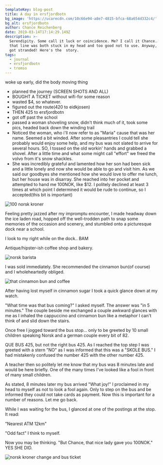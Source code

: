 ```yaml
---
templateKey: blog-post
title: A day in ersfjordbotn
bg_image: 'https://ucarecdn.com/10c66e94-a8e7-4815-bfca-68a654d332c4/'
bg_alt: ersfjordbotn
author: Chance Reichenberg
date: 2019-03-14T17:14:29.149Z
description: >-
  Serendipity. Some call it luck or coincidence. Me? I call it Chance.... Sorry,
  that line was both stuck in my head and too good not to use. Anyway, almost
  got stranded! Here's the  story.
tags:
  - journal
  - ersfjordbotn
  - tromso
---
```

woke up early, did the body moving thing 

* planned the journey (SCREEN SHOTS AND ALL)
* BOUGHT A TICKET without wifi-for some reason
* wasted $4, so whatever.
* figured out the route(420 to eidkjosen)
* THEN 425 to ersfjordbotn
* got off past the school
* passed a woman shoveling snow, didn't think much of it, took some pics, headed back down the winding trail
* Noticed the woman, who i'll now refer to as "Maria" cause that was her name. Seemed a bit winded. After some pleasantries I could tell she probably would enjoy some help, and my bus was not slated to arrive for several hours. SO, I tossed on the old workin' hands and grabbed a shovel. After a little time and what some might call "effort" we freed the volvo from it's snow shackles. 
* She was incredibly grateful and lamented how her son had been sick and a little lonely and now she would be able to go and visit him.  As we said our goodbyes she mentioned how she would love to offer me lunch, but her house was in disarray. She reached into her pocket and attempted to hand me 100NOK, like $12. I politely declined at least 3 times at which point I determined it would be rude to continue, so I accepted(this bit is important)

![100 norsk kroner](https://ucarecdn.com/dc2437d5-9809-4fc8-b553-69d6f6618c84/ "My first payment in Norway!")

Feeling pretty jazzed after my impromptu encounter, I made headway down the ice laden road, hopped off the well-trodden path to snap some memories of the occasion and scenery, and stumbled onto a picturesque dock near a school.

I look to my right while on the dock.. BAM

Antique/hipster-ish coffee shop and bakery. 

![norsk barista](https://ucarecdn.com/ed182409-b81e-42b4-abae-2d4c24229b17/ "norsk barista making cappacino after a cinnamon bun recommendation")

 I was sold immediately. She recommended the cinnamon bun(of course) and I wholeheartedly obliged.

![that cinnamon bun and coffee](https://ucarecdn.com/6bf69ee4-01f3-4167-8bad-41e483807e08/ "Norwegian cinnamon bun and cappuccino")

After having lost myself in cinnamon sugar I took a quick glance down at my watch.

"What time was that bus coming?" I asked myself. The answer was "in 5 minutes." The couple beside me exchanged a couple awkward glances with me as I inhaled the cappuccino and cinnamon bun like a metaphor I can't think of and slid down the stairs.

Once free I jogged toward the bus stop... only to be greeted by 10 small children speaking Norsk and a german couple every bit of 82.

QUE BUS 425, but not the right bus 425. As I reached the top step I was greeted with a stern "NO" as I was informed that this was a "SKOLE BUS." I had mistakenly confused the number 425 with the other number 425.

A teacher then so politely let me know that my bus was 8 minutes late and would be here briefly. One of the many times I've looked like a fool in front of many small children.

As stated, 8 minutes later my bus arrived "What joy!" I proclaimed in my head to myself as not to look a fool again. Only to step on the bus and be informed they could not take cards as payment. Now this is important for a number of reasons. Let me go back.

While I was waiting for the bus, I glanced at one of the postings at the stop. It read:

"Nearest ATM 12km"

"Odd fact" I think to myself.

Now you may be thinking. "But Chance, that nice lady gave you 100NOK." YES SHE DID.

![norsk kroner change and bus ticket](https://ucarecdn.com/3de87091-4ccb-4ce9-910d-2aab4c3d7311/ "norse kroner change and bus ticket")
